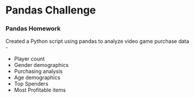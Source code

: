 # Pandas Challenge

### Pandas Homework ###

Created a Python script using pandas to analyze video game purchase data - 

* Player count
* Gender demographics
* Purchasing analysis
* Age demographics
* Top Spenders
* Most Profitable items



